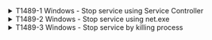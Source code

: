 <details>
<summary>T1489-1 Windows - Stop service using Service Controller
</summary>
<pre>$ NA </pre>
</details>
<details>
<summary>T1489-2 Windows - Stop service using net.exe
</summary>
<pre>$ NA </pre>
</details>
<details>
<summary>T1489-3 Windows - Stop service by killing process
</summary>
<pre>$ NA </pre>
</details>
